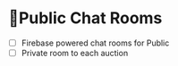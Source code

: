 # 📱Public Chat Rooms

- [ ]  Firebase powered chat rooms for Public
- [ ]  Private room to each auction